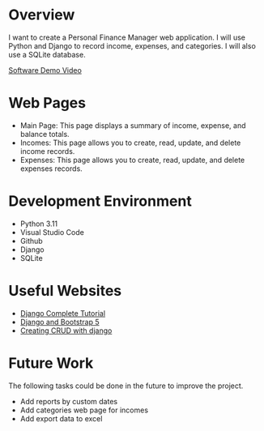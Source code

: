 # Overview

I want to create a Personal Finance Manager web application. I will use Python and Django to record income, expenses, and categories. I will also use a SQLite database.

[Software Demo Video](https://youtu.be/Mtz9iEg2BXk)

# Web Pages

* Main Page: This page displays a summary of income, expense, and balance totals.
* Incomes: This page allows you to create, read, update, and delete income records.
* Expenses: This page allows you to create, read, update, and delete expenses records.

# Development Environment

* Python 3.11
* Visual Studio Code
* Github
* Django
* SQLite

# Useful Websites

* [Django Complete Tutorial](https://developer.mozilla.org/en-US/docs/Learn/Server-side/Django)
* [Django and Bootstrap 5](https://www.w3schools.com/django/django_add_bootstrap5.php)
* [Creating CRUD with django](https://python.plainenglish.io/building-a-basic-crud-using-django-b218d6859206)

# Future Work

The following tasks could be done in the future to improve the project.
* Add reports by custom dates
* Add categories web page for incomes
* Add export data to excel
